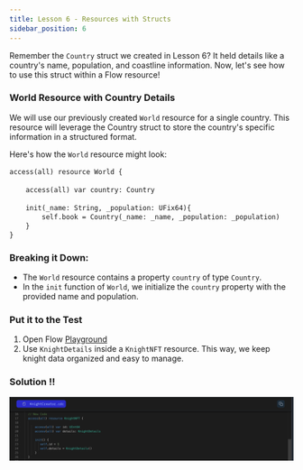 ```yaml
---
title: Lesson 6 - Resources with Structs
sidebar_position: 6
---
```


Remember the `Country` struct we created in Lesson 6?
It held details like a country's name, population, and coastline information. Now, let's see how to use this struct within a Flow resource!

### World Resource with Country Details

We will use our previously created `World` resource for a single country. This resource will leverage the Country struct to store the country's specific information in a structured format.

Here's how the `World` resource might look:

```cadence
access(all) resource World {

    access(all) var country: Country

    init(_name: String, _population: UFix64){
        self.book = Country(_name: _name, _population: _population)
    }
}
```

### Breaking it Down:

- The `World` resource contains a property `country` of type `Country`.
- In the `init` function of `World`, we initialize the `country` property with the provided name and population.

### Put it to the Test

1. Open Flow [Playground](https://play.flow.com/)
2. Use `KnightDetails` inside a `KnightNFT` resource.
   This way, we keep knight data organized and easy to manage.

### Solution !!

![Alt text](image-4.png)
